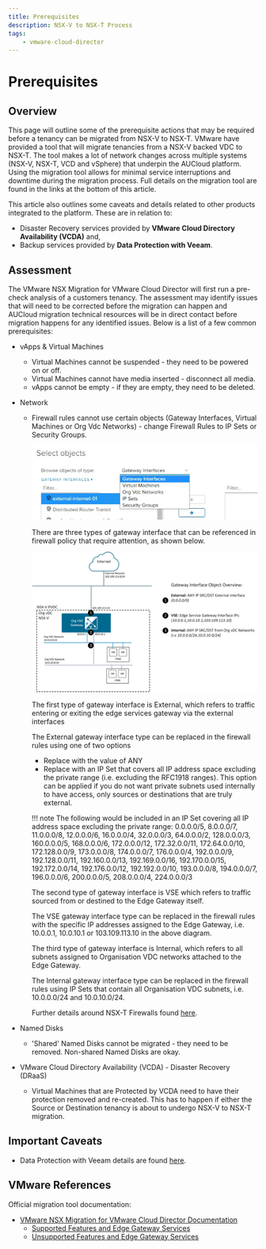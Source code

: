 ```yaml
---
title: Prerequisites
description: NSX-V to NSX-T Process
tags:
    - vmware-cloud-director
---
```


# Prerequisites

## Overview

This page will outline some of the prerequisite actions that may be required before a tenancy can be migrated from NSX-V to NSX-T.  VMware have provided a tool that will migrate tenancies from a NSX-V backed VDC to NSX-T.  The tool makes a lot of network changes across multiple systems (NSX-V, NSX-T, VCD and vSphere) that underpin the AUCloud platform.  Using the migration tool allows for minimal service interruptions and downtime during the migration process.  Full details on the migration tool are found in the links at the bottom of this article.

This article also outlines some caveats and details related to other products integrated to the platform.  These are in relation to:

- Disaster Recovery services provided by **VMware Cloud Directory Availability (VCDA)** and,
- Backup services provided by **Data Protection with Veeam**.

## Assessment

The VMware NSX Migration for VMware Cloud Director will first run a pre-check analysis of a customers tenancy.  The assessment may identify issues that will need to be corrected before the migration can happen and AUCloud migration technical resources will be in direct contact before migration happens for any identified issues.  Below is a list of a few common prerequisites:

- vApps & Virtual Machines
	* Virtual Machines cannot be suspended - they need to be powered on or off.
	* Virtual Machines cannot have media inserted - disconnect all media.
	* vApps cannot be empty - if they are empty, they need to be deleted.
- Network
	* Firewall rules cannot use certain objects (Gateway Interfaces, Virtual Machines or Org Vdc Networks) - change Firewall Rules to IP Sets or Security Groups.
	
		![NSX-V FW Objects](./assets/nsx_v_fw_objects.jpg)
	
	 	There are three types of gateway interface that can be referenced in firewall policy that require attention, as shown below.

		![NSX-V Gateway Interfaces](./assets/vCD_IaaS_Org_vDC_Networks_VSE_Interfaces.jpg)

		The first type of gateway interface is External, which refers to traffic entering or exiting the edge services gateway via the external interfaces

		The External gateway interface type can be replaced in the firewall rules using one of two options
		
		* Replace with the value of ANY
		* Replace with an IP Set that covers all IP address space excluding the private range (i.e. excluding the RFC1918 ranges). This option can be applied if you do not want private subnets used internally to have access, only sources or destinations that are truly external.

		!!! note
			The following would be included in an IP Set covering all IP address space excluding the private range:
			0.0.0.0/5, 8.0.0.0/7, 11.0.0.0/8, 12.0.0.0/6, 16.0.0.0/4, 32.0.0.0/3, 64.0.0.0/2, 128.0.0.0/3, 160.0.0.0/5, 168.0.0.0/6, 172.0.0.0/12, 172.32.0.0/11, 172.64.0.0/10, 172.128.0.0/9, 173.0.0.0/8, 174.0.0.0/7, 176.0.0.0/4, 192.0.0.0/9, 192.128.0.0/11, 192.160.0.0/13, 192.169.0.0/16, 192.170.0.0/15, 192.172.0.0/14, 192.176.0.0/12, 192.192.0.0/10, 193.0.0.0/8, 194.0.0.0/7, 196.0.0.0/6, 200.0.0.0/5, 208.0.0.0/4, 224.0.0.0/3


		The second type of gateway interface is VSE which refers to traffic sourced from or destined to the Edge Gateway itself.

		The VSE gateway interface type can be replaced in the firewall rules with the specific IP addresses assigned to the Edge Gateway, i.e. 10.0.0.1, 10.0.10.1 or 103.109.113.10 in the above diagram.

		The third type of gateway interface is Internal, which refers to all subnets assigned to Organisation VDC networks attached to the Edge Gateway.

		The Internal gateway interface type can be replaced in the firewall rules using IP Sets that contain all Organisation VDC subnets, i.e. 10.0.0.0/24 and 10.0.10.0/24. 

		Further details around NSX-T Firewalls found [here](../firewall_rules.md).

- Named Disks
	* 'Shared' Named Disks cannot be migrated - they need to be removed.  Non-shared Named Disks are okay.
- VMware Cloud Directory Availability (VCDA) - Disaster Recovery (DRaaS)
	* Virtual Machines that are Protected by VCDA need to have their protection removed and re-created.  This has to happen if either the Source or Destination tenancy is about to undergo NSX-V to NSX-T migration.

## Important Caveats

- Data Protection with Veeam details are found [here](./veeam.md).

## VMware References

Official migration tool documentation:

- [VMware NSX Migration for VMware Cloud Director Documentation](https://docs.vmware.com/en/VMware-NSX-Migration-for-VMware-Cloud-Director/1.4.2/user-guide/GUID-index.html)
	* [Supported Features and Edge Gateway Services](https://docs.vmware.com/en/VMware-NSX-Migration-for-VMware-Cloud-Director/1.4.2/user-guide/GUID-supported-features.html)
	* [Unsupported Features and Edge Gateway Services](https://docs.vmware.com/en/VMware-NSX-Migration-for-VMware-Cloud-Director/1.4.2/user-guide/GUID-unsupported-features.html)
